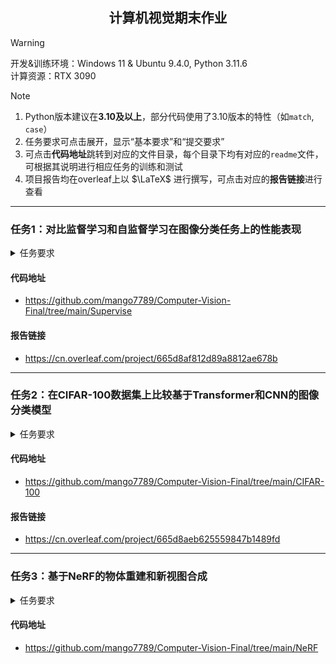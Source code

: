 <h2 align="center"> 计算机视觉期末作业 </h2>

> [!WARNING]
> 开发&训练环境：Windows 11 & Ubuntu 9.4.0, Python 3.11.6   
> 计算资源：RTX 3090

> [!NOTE]
> 1. Python版本建议在**3.10及以上**，部分代码使用了3.10版本的特性（如`match`, `case`）  
> 2. 任务要求可点击展开，显示“基本要求”和“提交要求”   
> 3. 可点击**代码地址**跳转到对应的文件目录，每个目录下均有对应的`readme`文件，可根据其说明进行相应任务的训练和测试 
> 4. 项目报告均在overleaf上以 $\LaTeX$ 进行撰写，可点击对应的**报告链接**进行查看

---

### 任务1：对比监督学习和自监督学习在图像分类任务上的性能表现

<details>
<summary> 任务要求 </summary>

#### 基本要求：
- 实现任一自监督学习算法并使用该算法在自选的数据集上训练ResNet-18，随后在CIFAR-100数据集中使用Linear Classification Protocol对其性能进行评测；
- 将上述结果与在ImageNet数据集上采用监督学习训练得到的表征在相同的协议下进行对比，并比较二者相对于在CIFAR-100数据集上从零开始以监督学习方式进行训练所带来的提升；
- 尝试不同的超参数组合，探索自监督预训练数据集规模对性能的影响；

#### 提交要求：
- 提交pdf格式的实验报告，报告中除对模型、数据集和实验结果的基本介绍外，还应包含用Tensorboard可视化的训练过程中的loss曲线变化以及Linear classification过程中accuracy的变化；
- 代码提交到自己的public github repo，repo的readme中应清晰指明如何进行训练和测试，训练好的模型权重上传到百度云/google drive等网盘，实验报告内应包含实验代码所在的github repo链接及模型权重的下载地址。

</details>

#### 代码地址
- https://github.com/mango7789/Computer-Vision-Final/tree/main/Supervise

#### 报告链接
- https://cn.overleaf.com/project/665d8af812d89a8812ae678b

---

### 任务2：在CIFAR-100数据集上比较基于Transformer和CNN的图像分类模型

<details>
<summary> 任务要求 </summary>

#### 基本要求：
- 分别基于CNN和Transformer架构实现具有相近参数量的图像分类网络；
- 在CIFAR-100数据集上采用相同的训练策略对二者进行训练，其中数据增强策略中应包含CutMix；
- 尝试不同的超参数组合，尽可能提升各架构在CIFAR-100上的性能以进行合理的比较。

#### 提交要求：
- 提交pdf格式的实验报告，报告中除对模型、数据集和实验结果的介绍外，还应包含用Tensorboard可视化的训练过程中在训练集和验证集上的loss曲线和验证集上的Accuracy曲线；
- 报告中应提供详细的实验设置，如训练测试集划分、网络结构、batch size、learning rate、优化器、iteration、epoch、loss function、评价指标等。
- 代码提交到自己的public github repo，repo的readme中应清晰指明如何进行训练和测试，训练好的模型权重上传到百度云/google drive等网盘，实验报告内应包含实验代码所在的github repo链接及模型权重的下载地址。

</details>

#### 代码地址
- https://github.com/mango7789/Computer-Vision-Final/tree/main/CIFAR-100

#### 报告链接
- https://cn.overleaf.com/project/665d8aeb625559847b1489fd

---

### 任务3：基于NeRF的物体重建和新视图合成

<details>
<summary> 任务要求 </summary>

#### 基本要求：
- 选取身边的物体拍摄多角度图片/视频，并使用COLMAP估计相机参数，随后使用现成的框架进行训练；
- 基于训练好的NeRF渲染环绕物体的视频，并在预留的测试图片上评价定量结果。
  
#### 提交要求：
- 提交pdf格式的实验报告，报告中除对模型、数据和实验结果的介绍外，还应包含用Tensorboard可视化的训练过程中在训练集和测试集上的loss曲线，以及在测试集上的PSNR等指标；
- 报告中应提供详细的实验设置，如训练测试集划分、网络结构、batch size、learning rate、优化器、iteration、epoch、loss function、评价指标等。
- 代码提交到自己的public github repo，repo的readme中应清晰指明如何进行训练和测试，训练好的模型权重和渲染的视频上传到百度云/google drive等网盘，实验报告内应包含实验代码所在的github repo链接及模型权重和视频的下载地址。

</details>

#### 代码地址
- https://github.com/mango7789/Computer-Vision-Final/tree/main/NeRF
